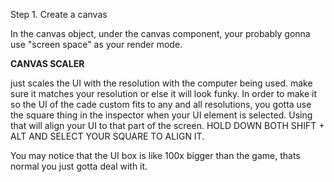 
Step 1. Create a canvas

In the canvas object, under the canvas component, your probably gonna use  "screen space" as your render mode. 

**CANVAS SCALER**

just scales the UI with the resolution with the computer being used. make sure it matches your resolution or else it will look funky. In order to make it so the UI of the cade custom fits to any and all resolutions, you gotta  use the square thing in the inspector when your UI element is selected. Using that will align your UI to that part of the screen. HOLD DOWN BOTH SHIFT + ALT AND SELECT YOUR SQUARE TO ALIGN IT.

You may notice that the UI box is like 100x bigger than the game, thats normal you just gotta deal with it.